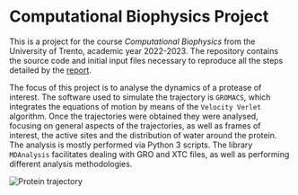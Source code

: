 # Computational Biophysics Project
This is a project for the course *Computational Biophysics* from the University of Trento, academic year 2022-2023. The repository contains the source code and initial input files necessary to reproduce all the steps detailed by the [report](https://diegobarmor.github.io/computational-biophysics-project/).

The focus of this project is to analyse the dynamics of a protease of interest. The software used to simulate the trajectory is ``GROMACS``, which integrates the equations of motion by means of the ``Velocity Verlet`` algorithm. Once the trajectories were obtained they were analysed, focusing on general aspects of the trajectories, as well as frames of interest, the active sites and the distribution of water around the protein. The analysis is mostly performed via Python 3 scripts. The library ``MDAnalysis`` facilitates dealing with GRO and XTC files, as well as performing different analysis methodologies.

![Protein trajectory](docs/animations/protein_opening.gif)
